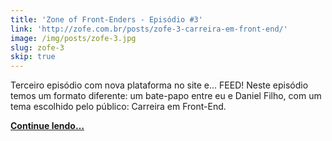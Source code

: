 ```yaml
---
title: 'Zone of Front-Enders - Episódio #3'
link: 'http://zofe.com.br/posts/zofe-3-carreira-em-front-end/'
image: /img/posts/zofe-3.jpg
slug: zofe-3
skip: true
---
```


<!-- <p><em>Publicado originalmente no Zone Of Front-Enders.</em></p> -->

Terceiro episódio com nova plataforma no site e... FEED! Neste episódio temos um formato diferente: um bate-papo entre eu e Daniel Filho, com um tema escolhido pelo público: Carreira em Front-End.

[**Continue lendo…**](http://zofe.com.br/posts/zofe-3-carreira-em-front-end/)